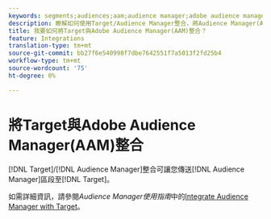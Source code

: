 ```yaml
---
keywords: segments;audiences;aam;audience manager;adobe audience manager;integrate；整合
description: 瞭解如何使用Target/Audience Manager整合，將Audience Manager(AAM)區段傳送至Adobe Target。
title: 我要如何將Target與Adobe Audience Manager(AAM)整合？
feature: Integrations
translation-type: tm+mt
source-git-commit: bb27f6e540998f7dbe7642551f7a5013f2fd25b4
workflow-type: tm+mt
source-wordcount: '75'
ht-degree: 0%

---
```



# 將Target與Adobe Audience Manager(AAM)整合

[!DNL Target]/[!DNL Audience Manager]整合可讓您傳送[!DNL Audience Manager]區段至[!DNL Target]。

如需詳細資訊，請參閱&#x200B;*Audience Manager使用指南*&#x200B;中的[Integrate Audience Manager with Target](https://experienceleague.adobe.com/docs/audience-manager/user-guide/implementation-integration-guides/integration-other-solutions/aam-target-integration.html)。
